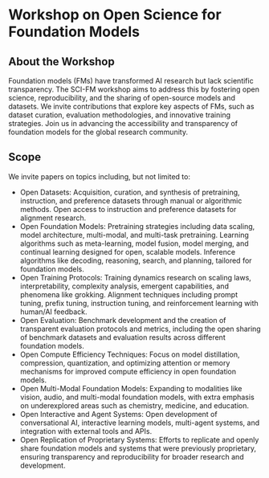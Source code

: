 # Workshop on Open Science for Foundation Models

## About the Workshop
Foundation models (FMs) have transformed AI research but lack scientific transparency. The SCI-FM workshop aims to address this by fostering open science, reproducibility, and the sharing of open-source models and datasets. We invite contributions that explore key aspects of FMs, such as dataset curation, evaluation methodologies, and innovative training strategies. Join us in advancing the accessibility and transparency of foundation models for the global research community.

## Scope

We invite papers on topics including, but not limited to:

- Open Datasets: Acquisition, curation, and synthesis of pretraining, instruction, and preference datasets through manual or algorithmic methods. Open access to instruction and preference datasets for alignment research.
- Open Foundation Models: Pretraining strategies including data scaling, model architecture, multi-modal, and multi-task pretraining. Learning algorithms such as meta-learning, model fusion, model merging, and continual learning designed for open, scalable models. Inference algorithms like decoding, reasoning, search, and planning, tailored for foundation models.
- Open Training Protocols: Training dynamics research on scaling laws, interpretability, complexity analysis, emergent capabilities, and phenomena like grokking. Alignment techniques including prompt tuning, prefix tuning, instruction tuning, and reinforcement learning with human/AI feedback.
- Open Evaluation: Benchmark development and the creation of transparent evaluation protocols and metrics, including the open sharing of benchmark datasets and evaluation results across different foundation models.
- Open Compute Efficiency Techniques: Focus on model distillation, compression, quantization, and optimizing attention or memory mechanisms for improved compute efficiency in open foundation models.
- Open Multi-Modal Foundation Models: Expanding to modalities like vision, audio, and multi-modal foundation models, with extra emphasis on underexplored areas such as chemistry, medicine, and education.
- Open Interactive and Agent Systems: Open development of conversational AI, interactive learning models, multi-agent systems, and integration with external tools and APIs.
- Open Replication of Proprietary Systems: Efforts to replicate and openly share foundation models and systems that were previously proprietary, ensuring transparency and reproducibility for broader research and development.
